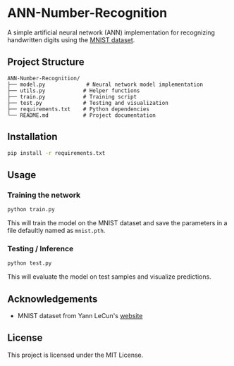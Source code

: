 # ANN-Number-Recognition

A simple artificial neural network (ANN) implementation for recognizing handwritten digits using the [MNIST dataset](http://yann.lecun.com/exdb/mnist/).

## Project Structure

```
ANN-Number-Recognition/
├── model.py             # Neural network model implementation
├── utils.py            # Helper functions
├── train.py            # Training script
├── test.py             # Testing and visualization
├── requirements.txt    # Python dependencies
└── README.md           # Project documentation
```

## Installation
```bash
pip install -r requirements.txt
```

## Usage

### Training the network

```bash
python train.py
```

This will train the model on the MNIST dataset and save the parameters in a file defaultly named as `mnist.pth`.

### Testing / Inference

```bash
python test.py
```

This will evaluate the model on test samples and visualize predictions.


## Acknowledgements

* MNIST dataset from Yann LeCun's [website](http://yann.lecun.com/exdb/mnist/)

## License

This project is licensed under the MIT License.
